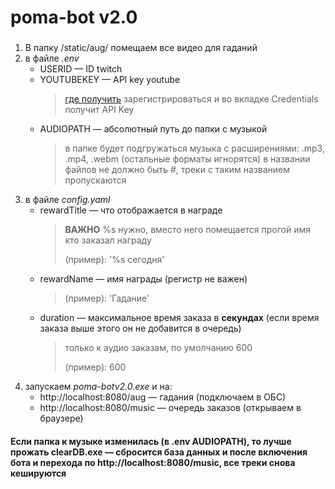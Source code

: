 # poma-bot v2.0
###
1.  В папку /static/aug/ помещаем все видео для гаданий
2.  в файле _.env_
    - USERID — ID twitch
    - YOUTUBEKEY — API key youtube
        > [где получить](https://console.cloud.google.com/apis/credentials) зарегистрироваться и во вкладке Сredentials получит API Key
    - AUDIOPATH — абсолютный путь до папки с музыкой
        > в папке будет подгружаться музыка с расширениями: .mp3, .mp4, .webm (остальные форматы игнорятся)
        > в названии файлов не должно быть _#_, треки с таким названием пропускаются
3. в файле _config.yaml_
    - rewardTitle — что отображается в награде
        > __ВАЖНО__ %s нужно, вместо него помещается прогой имя кто заказал награду
        > 
        > (пример): '%s сегодня'
    - rewardName — имя награды (регистр не важен)
        > (пример): 'Гадание'
    - duration — максимальное время заказа в __секундах__ (если время заказа выше этого он не добавится в очередь)
        > только к аудио заказам, по умолчанию 600
        > 
        > (пример): 600
4. запускаем _poma-botv2.0.exe_ и на:
    - http://localhost:8080/aug — гадания (подключаем в ОБС)
    - http://localhost:8080/music — очередь заказов (открываем в браузере)
#### Если папка к музыке изменилась (в .env AUDIOPATH), то лучше прожать clearDB.exe — сбросится база данных и после включения бота и перехода по http://localhost:8080/music, все треки снова кешируются
